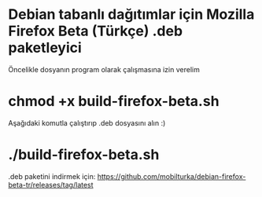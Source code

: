 # Debian tabanlı dağıtımlar için Mozilla Firefox Beta (Türkçe) .deb paketleyici 

Öncelikle dosyanın program olarak çalışmasına izin verelim
# chmod +x build-firefox-beta.sh 

Aşağıdaki komutla çalıştırıp .deb dosyasını alın :)
# ./build-firefox-beta.sh

.deb paketini indirmek için:
https://github.com/mobilturka/debian-firefox-beta-tr/releases/tag/latest 
